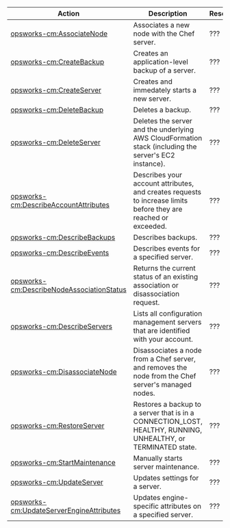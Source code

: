 | Action | Description | Resource | Condition |
| --- | --- | --- | --- |
| [opsworks-cm:AssociateNode](http://docs.aws.amazon.com/opsworks-cm/latest/APIReference/API_AssociateNode.html) | Associates a new node with the Chef server. | ??? | - |
| [opsworks-cm:CreateBackup](http://docs.aws.amazon.com/opsworks-cm/latest/APIReference/API_CreateBackup.html) | Creates an application-level backup of a server. | ??? | - |
| [opsworks-cm:CreateServer](http://docs.aws.amazon.com/opsworks-cm/latest/APIReference/API_CreateServer.html) | Creates and immedately starts a new server. | ??? | - |
| [opsworks-cm:DeleteBackup](http://docs.aws.amazon.com/opsworks-cm/latest/APIReference/API_DeleteBackup.html) | Deletes a backup. | ??? | - |
| [opsworks-cm:DeleteServer](http://docs.aws.amazon.com/opsworks-cm/latest/APIReference/API_DeleteServer.html) | Deletes the server and the underlying AWS CloudFormation stack (including the server's EC2 instance). | ??? | - |
| [opsworks-cm:DescribeAccountAttributes](http://docs.aws.amazon.com/opsworks-cm/latest/APIReference/API_DescribeAccountAttributes.html) | Describes your account attributes, and creates requests to increase limits before they are reached or exceeded. | ??? | - |
| [opsworks-cm:DescribeBackups](http://docs.aws.amazon.com/opsworks-cm/latest/APIReference/API_DescribeBackups.html) | Describes backups. | ??? | - |
| [opsworks-cm:DescribeEvents](http://docs.aws.amazon.com/opsworks-cm/latest/APIReference/API_DescribeEvents.html) | Describes events for a specified server. | ??? | - |
| [opsworks-cm:DescribeNodeAssociationStatus](http://docs.aws.amazon.com/opsworks-cm/latest/APIReference/API_DescribeNodeAssociationStatus.html) | Returns the current status of an existing association or disassociation request. | ??? | - |
| [opsworks-cm:DescribeServers](http://docs.aws.amazon.com/opsworks-cm/latest/APIReference/API_DescribeServers.html) | Lists all configuration management servers that are identified with your account. | ??? | - |
| [opsworks-cm:DisassociateNode](http://docs.aws.amazon.com/opsworks-cm/latest/APIReference/API_DisassociateNode.html) | Disassociates a node from a Chef server, and removes the node from the Chef server's managed nodes. | ??? | - |
| [opsworks-cm:RestoreServer](http://docs.aws.amazon.com/opsworks-cm/latest/APIReference/API_RestoreServer.html) | Restores a backup to a server that is in a CONNECTION_LOST, HEALTHY, RUNNING, UNHEALTHY, or TERMINATED state. | ??? | - |
| [opsworks-cm:StartMaintenance](http://docs.aws.amazon.com/opsworks-cm/latest/APIReference/API_StartMaintenance.html) | Manually starts server maintenance. | ??? | - |
| [opsworks-cm:UpdateServer](http://docs.aws.amazon.com/opsworks-cm/latest/APIReference/API_UpdateServer.html) | Updates settings for a server. | ??? | - |
| [opsworks-cm:UpdateServerEngineAttributes](http://docs.aws.amazon.com/opsworks-cm/latest/APIReference/API_UpdateServerEngineAttributes.html) | Updates engine-specific attributes on a specified server. | ??? | - |


